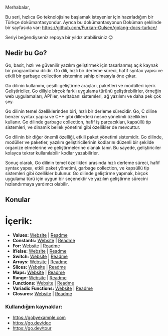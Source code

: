 
Merhabalar, 

Bu seri, hızlıca Go teknolojisine başlamak isteyenler için hazırladığım bir Türkçe dokümantasyondur. Ayrıca bu dokümantasyonun Doküman şeklinde bir sayfasıda var: https://github.com/Furkan-Gulsen/golang-docs-turkce/

Seriyi beğendiyseniz repoya bir yıldız atabilirsiniz 😊

## Nedir bu Go?

Go, basit, hızlı ve güvenilir yazılım geliştirmek için tasarlanmış açık kaynak bir programlama dilidir. Go dili, hızlı bir derleme süreci, hafif syntax yapısı ve etkili bir garbage collection sistemine sahip olmasıyla öne çıkar.

Go dilinin kullanımı, çeşitli geliştirme araçları, paketleri ve modülleri içerir. Geliştiriciler, Go diliyle birçok farklı uygulama türünü geliştirebilirler, örneğin web uygulamaları, API'ler, veritabanı sistemleri, ağ yazılımı ve daha pek çok şey.

Go dilinin temel özelliklerinden biri, hızlı bir derleme sürecidir. Go, C diline benzer syntax yapısı ve C++ gibi dillerdeki nesne yönelimli özellikleri kullanır. Go dilinde garbage collection, hafif iş parçacıkları, kapsüllü tip sistemleri, ve dinamik bellek yönetimi gibi özellikler de mevcuttur.

Go dilinin bir diğer önemli özelliği, etkili paket yönetimi sistemidir. Go dilinde, modüller ve paketler, yazılım geliştiricilerinin kodlarını düzenli bir şekilde organize etmelerine ve geliştirmelerine olanak tanır. Bu sayede, geliştiriciler kolayca tekrar kullanılabilir kodlar yazabilirler.

Sonuç olarak, Go dilinin temel özellikleri arasında hızlı derleme süreci, hafif syntax yapısı, etkili paket yönetimi, garbage collection, ve kapsüllü tip sistemleri gibi özellikler bulunur. Go dilinde geliştirme yapmak, birçok uygulama türü için uygun bir seçenektir ve yazılım geliştirme sürecini hızlandırmaya yardımcı olabilir.

## Konular

# İçerik:

- **Values:** [Website](https://docs.furkangulsen.com/golang/variables) | [Readme](https://github.com/Furkan-Gulsen/golang-docs-turkce/tree/main/variables)
- **Constants:** [Website](https://docs.furkangulsen.com/golang/constants) | [Readme](https://github.com/Furkan-Gulsen/golang-docs-turkce/tree/main/constants)
- **For:** [Website](https://docs.furkangulsen.com/golang/for) | [Readme](https://github.com/Furkan-Gulsen/golang-docs-turkce/tree/main/for)
- **if/else:** [Website](https://docs.furkangulsen.com/golang/if-else) | [Readme](https://github.com/Furkan-Gulsen/golang-docs-turkce/tree/main/if-else)
- **Switch:** [Website](https://docs.furkangulsen.com/golang/switch) | [Readme](https://github.com/Furkan-Gulsen/golang-docs-turkce/tree/main/switch)
- **Arrays:** [Website](https://docs.furkangulsen.com/golang/arrays) | [Readme](https://github.com/Furkan-Gulsen/golang-docs-turkce/tree/main/arrays)
- **Slices:** [Website](https://docs.furkangulsen.com/golang/slices) | [Readme](https://github.com/Furkan-Gulsen/golang-docs-turkce/tree/main/slices)
- **Maps:** [Website](https://docs.furkangulsen.com/golang/maps) | [Readme](https://github.com/Furkan-Gulsen/golang-docs-turkce/tree/main/maps)
- **Range:** [Website](https://docs.furkangulsen.com/golang/range) | [Readme](https://github.com/Furkan-Gulsen/golang-docs-turkce/tree/main/range)
- **Functions:** [Website](https://docs.furkangulsen.com/golang/functions) | [Readme](https://github.com/Furkan-Gulsen/golang-docs-turkce/tree/main/functions)
- **Variadic Functions:** [Website](https://docs.furkangulsen.com/golang/variadic-functions) | [Readme](https://github.com/Furkan-Gulsen/golang-docs-turkce/tree/main/variadic-functions)
- **Closures:** [Website](https://docs.furkangulsen.com/golang/closures) | [Readme](https://github.com/Furkan-Gulsen/golang-docs-turkce/tree/main/closures)

### Kullandığım kaynaklar:
- https://gobyexample.com
- https://go.dev/doc
- https://go.dev/tour
